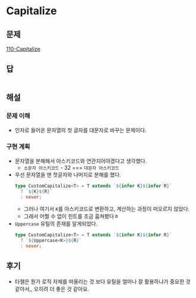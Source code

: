 # Capitalize

## 문제

[110-Capitalize](https://github.com/type-challenges/type-challenges/blob/main/questions/00110-medium-capitalize/README.ko.md)

## 답

```typescript

```

## 해설

### 문제 이해

- 인자로 들어온 문자열의 첫 글자를 대문자로 바꾸는 문제이다.

### 구현 계획

- 문자열을 분해해서 아스키코드와 연관지어야겠다고 생각했다.
  - `소문자 아스키코드` - 32 === `대문자 아스키코드`
- 우선 문자열을 맨 첫글자와 나머지로 분해를 했다.
  ```typescript
  type CustomCapitalize<T> = T extends `${infer K}${infer R}`
    ? `${K}${R}`
    : never;
  ```
  - 그러나 여기서 `K`를 아스키코드로 변환하고, 계산하는 과정이 떠오르지 않았다.
  - 그래서 어쩔 수 없이 힌트를 조금 훔쳐봤다ㅎ
- `Uppercase` 유틸의 존재를 알게되었다.
  ```typescript
  type CustomCapitalize<T> = T extends `${infer K}${infer R}`
    ? `${Uppercase<K>}${R}`
    : never;
  ```

## 후기

- 타챌은 뭔가 로직 자체를 떠올리는 것 보다 유틸을 얼마나 잘 활용하냐가 중요한 것 같아서,, 오히려 더 좋은 것 같아요.
